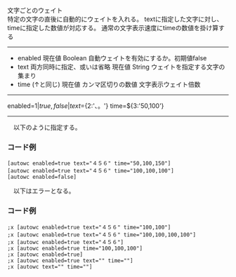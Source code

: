 文字ごとのウェイト  
特定の文字の直後に自動的にウェイトを入れる。
textに指定した文字に対し、timeに指定した数値が対応する。
通常の文字表示速度にtimeの数値を掛け算する

***
- enabled		現在値	Boolean	自動ウェイトを有効にするか。初期値false
- text	両方同時に指定、或いは省略	現在値	String	ウェイトを指定する文字の集まり
- time	(↑と同じ)	現在値	カンマ区切りの数値	文字表示ウェイト倍数

***
enabled=${1|true,false|} text=${2:'、。'} time=${3:'50,100'}

***
　以下のように指定する。

### コード例
~~~skynovel
[autowc enabled=true text="４５６" time="50,100,150"]
[autowc enabled=true text="４５６" time="100,100,100"]
[autowc enabled=false]
~~~

　以下はエラーとなる。
### コード例
~~~skynovel
;x [autowc enabled=true text="４５６" time="100,100"]
;x [autowc enabled=true text="４５６" time="100,100,100,100"]
;x [autowc enabled=true text="４５６"]
;x [autowc enabled=true time="100,100,100"]
;x [autowc enabled=true]
;x [autowc enabled=true text="" time=""]
;x [autowc text="" time=""]
~~~
